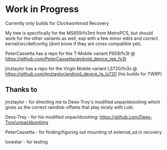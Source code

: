 Work in Progress
================

Currently only builds for Clockworkmod Recovery

My tree is specifically for the MS659/fx3mt from MetroPCS, but should work for the other variants as well, esp with a few minor edits and correct kernel/src/defconfig (dont know if they are cross compatible yet).

PeterCassetta has a repo for the T-Mobile variant P659/fx3t @ https://github.com/PeterCassetta/android_device_lge_fx3t

jmztaylor has a repo for the Virgin Mobile variant LS720/fx3s @ https://github.com/jmztaylor/android_device_lg_ls720 (his builds for TWRP)

Thanks to
---------
jmztaylor - for directing me to Dees-Troy's modified unpackbootimg which gives us the correct ramdisk-offsets that play nicely with Loki.

Dess-Troy - for his modified unpackbootimg: https://github.com/Dees-Troy/unpackbootimg

PeterCassetta - for finding/figuring out mounting of external_sd in recovery

lonestar - for testing
